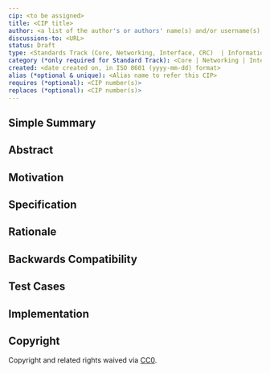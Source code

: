 ```yaml
---
cip: <to be assigned>
title: <CIP title>
author: <a list of the author's or authors' name(s) and/or username(s), or name(s) and email(s), e.g. (use with the parentheses or triangular brackets): FirstName LastName (@GitHubUsername), FirstName LastName <FirstName.LastName@dom.ain>, FirstName (@GitHubUsername) and GitHubUsername (@GitHubUsername)>
discussions-to: <URL>
status: Draft
type: <Standards Track (Core, Networking, Interface, CRC)  | Informational | Meta>
category (*only required for Standard Track): <Core | Networking | Interface | CRC>
created: <date created on, in ISO 8601 (yyyy-mm-dd) format>
alias (*optional & unique): <Alias name to refer this CIP>
requires (*optional): <CIP number(s)>
replaces (*optional): <CIP number(s)>
---
```

<!--This is the suggested template for new CIPs.
Note that an CIP number will be assigned by an editor. When opening a pull request to submit your CIP, please use an abbreviated title in the filename, `cip-draft_title_abbrev.md`.
The title should be 44 characters or less.-->


## Simple Summary
<!--"If you can't explain it simply, you don't understand it well enough." Provide a simplified and layman-accessible explanation of the CIP.-->


## Abstract
<!--A short (~200 word) description of the technical issue being addressed.-->


## Motivation
<!--The motivation is critical for CIPs that want to change the Core protocol. It should clearly explain why the existing protocol specification is inadequate to address the problem that the CIP solves. CIP submissions without sufficient motivation may be rejected outright.-->


## Specification
<!--The technical specification should describe the syntax and semantics of any new feature. The specification should be detailed enough to allow competing, interoperable implementations for any of the current Core platforms (go-core and others).-->


## Rationale
<!--The rationale fleshes out the specification by describing what motivated the design and why particular design decisions were made. It should describe alternate designs that were considered and related work, e.g. how the feature is supported in other languages. The rationale may also provide evidence of consensus within the community, and should discuss important objections or concerns raised during discussion.-->


## Backwards Compatibility
<!--All CIPs that introduce backwards incompatibilities must include a section describing these incompatibilities and their severity. The CIP must explain how the author proposes to deal with these incompatibilities. CIP submissions without a sufficient backwards compatibility treatise may be rejected outright.-->


## Test Cases
<!--Test cases for an implementation are mandatory for CIPs that are affecting consensus changes. Other CIPs can choose to include links to test cases if applicable.-->


## Implementation
<!--The implementations must be completed before any CIP is given status "Final", but it need not be completed before the CIP is accepted. While there is merit to the approach of reaching consensus on the specification and rationale before writing code, the principle of "rough consensus and running code" is still useful when it comes to resolving many discussions of API details.-->


## Copyright
Copyright and related rights waived via [CC0](https://creativecommons.org/publicdomain/zero/1.0/).
